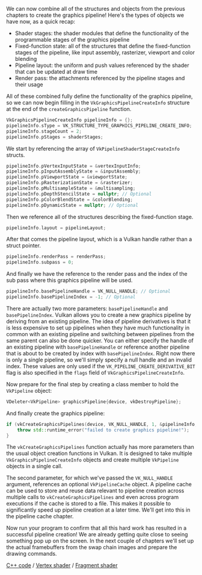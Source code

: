 We can now combine all of the structures and objects from the previous chapters
to create the graphics pipeline! Here's the types of objects we have now, as a
quick recap:

* Shader stages: the shader modules that define the functionality of the
programmable stages of the graphics pipeline
* Fixed-function state: all of the structures that define the fixed-function
stages of the pipeline, like input assembly, rasterizer, viewport and color
blending
* Pipeline layout: the uniform and push values referenced by the shader that can
be updated at draw time
* Render pass: the attachments referenced by the pipeline stages and their usage

All of these combined fully define the functionality of the graphics pipeline,
so we can now begin filling in the `VkGraphicsPipelineCreateInfo` structure at
the end of the `createGraphicsPipeline` function.

```c++
VkGraphicsPipelineCreateInfo pipelineInfo = {};
pipelineInfo.sType = VK_STRUCTURE_TYPE_GRAPHICS_PIPELINE_CREATE_INFO;
pipelineInfo.stageCount = 2;
pipelineInfo.pStages = shaderStages;
```

We start by referencing the array of `VkPipelineShaderStageCreateInfo` structs.

```c++
pipelineInfo.pVertexInputState = &vertexInputInfo;
pipelineInfo.pInputAssemblyState = &inputAssembly;
pipelineInfo.pViewportState = &viewportState;
pipelineInfo.pRasterizationState = &rasterizer;
pipelineInfo.pMultisampleState = &multisampling;
pipelineInfo.pDepthStencilState = nullptr; // Optional
pipelineInfo.pColorBlendState = &colorBlending;
pipelineInfo.pDynamicState = nullptr; // Optional
```

Then we reference all of the structures describing the fixed-function stage.

```c++
pipelineInfo.layout = pipelineLayout;
```

After that comes the pipeline layout, which is a Vulkan handle rather than a
struct pointer.

```c++
pipelineInfo.renderPass = renderPass;
pipelineInfo.subpass = 0;
```

And finally we have the reference to the render pass and the index of the sub
pass where this graphics pipeline will be used.

```c++
pipelineInfo.basePipelineHandle = VK_NULL_HANDLE; // Optional
pipelineInfo.basePipelineIndex = -1; // Optional
```

There are actually two more parameters: `basePipelineHandle` and
`basePipelineIndex`. Vulkan allows you to create a new graphics pipeline by
deriving from an existing pipeline. The idea of pipeline derivatives is that it
is less expensive to set up pipelines when they have much functionality in
common with an existing pipeline and switching between pipelines from the same
parent can also be done quicker. You can either specify the handle of an
existing pipeline with `basePipelineHandle` or reference another pipeline that
is about to be created by index with `basePipelineIndex`. Right now there is
only a single pipeline, so we'll simply specify a null handle and an invalid
index. These values are only used if the `VK_PIPELINE_CREATE_DERIVATIVE_BIT`
flag is also specified in the `flags` field of `VkGraphicsPipelineCreateInfo`.

Now prepare for the final step by creating a class member to hold the
`VkPipeline` object:

```c++
VDeleter<VkPipeline> graphicsPipeline{device, vkDestroyPipeline};
```

And finally create the graphics pipeline:

```c++
if (vkCreateGraphicsPipelines(device, VK_NULL_HANDLE, 1, &pipelineInfo, nullptr, graphicsPipeline.replace()) != VK_SUCCESS) {
    throw std::runtime_error("failed to create graphics pipeline!");
}
```

The `vkCreateGraphicsPipelines` function actually has more parameters than the
usual object creation functions in Vulkan. It is designed to take multiple
`VkGraphicsPipelineCreateInfo` objects and create multiple `VkPipeline` objects
in a single call.

The second parameter, for which we've passed the `VK_NULL_HANDLE` argument,
references an optional `VkPipelineCache` object. A pipeline cache can be used to
store and reuse data relevant to pipeline creation across multiple calls to
`vkCreateGraphicsPipelines` and even across program executions if the cache is
stored to a file. This makes it possible to significantly speed up pipeline
creation at a later time. We'll get into this in the pipeline cache chapter.

Now run your program to confirm that all this hard work has resulted in a
successful pipeline creation! We are already getting quite close to seeing
something pop up on the screen. In the next couple of chapters we'll set up the
actual framebuffers from the swap chain images and prepare the drawing commands.

[C++ code](/code/graphics_pipeline_complete.cpp) /
[Vertex shader](/code/shader_base.vert) /
[Fragment shader](/code/shader_base.frag)
